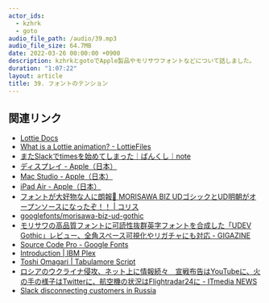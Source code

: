 ```yaml
---
actor_ids:
  - kzhrk
  - goto
audio_file_path: /audio/39.mp3
audio_file_size: 64.7MB
date: 2022-03-26 00:00:00 +0900
description: kzhrkとgotoでApple製品やモリサワフォントなどについて話しました。
duration: "1:07:22"
layout: article
title: 39. フォントのテンション
---
```


<!-- prettier-ignore-start -->

## 関連リンク

- [Lottie Docs](https://airbnb.io/lottie/#/)
- [What is a Lottie animation? - LottieFiles](https://lottiefiles.com/what-is-lottie)
- [またSlackでtimesを始めてしまった｜ばんくし｜note](https://note.com/vaaaaanquish/n/ncc512cf0e263)
- [ディスプレイ - Apple（日本）](https://www.apple.com/jp/displays/)
- [Mac Studio - Apple（日本）](https://www.apple.com/jp/mac-studio/)
- [iPad Air - Apple（日本）](https://www.apple.com/jp/ipad-air/)
- [フォントが大好物な人に朗報🎉 MORISAWA BIZ UDゴシックとUD明朝がオープンソースになったぞ！！ \| コリス](https://coliss.com/articles/build-websites/operation/work/googlefonts-morisawa-biz-ud-gothic-and-mincho.html)
- [googlefonts/morisawa-biz-ud-gothic](https://github.com/googlefonts/morisawa-biz-ud-gothic)
- [モリサワの高品質フォントに可読性抜群英字フォントを合成した「UDEV Gothic」レビュー、全角スペース可視化やリガチャにも対応 - GIGAZINE](https://gigazine.net/news/20220325-udev-gothic-biz-ud-jetbrains-mono/)
- [Source Code Pro - Google Fonts](https://fonts.google.com/specimen/Source+Code+Pro)
- [Introduction \| IBM Plex](https://www.ibm.com/plex/)
- [Toshi Omagari \| Tabulamore Script](https://tosche.net/jp/fonts/tabulamore-script)
- [ロシアのウクライナ侵攻、ネット上に情報続々　宣戦布告はYouTubeに、火の手の様子はTwitterに、航空機の状況はFlightradar24に - ITmedia NEWS](https://www.itmedia.co.jp/news/articles/2202/24/news126.html)
- [Slack disconnecting customers in Russia](https://www.axios.com/slack-disconnecting-russia-customers-bbac4f2b-37cf-47a9-bfff-66c41337e47f.html)

<!-- prettier-ignore-end -->
